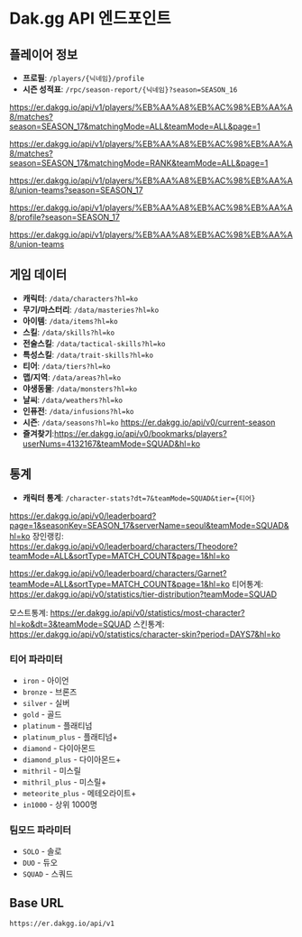 # Dak.gg API 엔드포인트

## 플레이어 정보
- **프로필**: `/players/{닉네임}/profile`
- **시즌 성적표**: `/rpc/season-report/{닉네임}?season=SEASON_16`

https://er.dakgg.io/api/v1/players/%EB%AA%A8%EB%AC%98%EB%AA%A8/matches?season=SEASON_17&matchingMode=ALL&teamMode=ALL&page=1

https://er.dakgg.io/api/v1/players/%EB%AA%A8%EB%AC%98%EB%AA%A8/matches?season=SEASON_17&matchingMode=RANK&teamMode=ALL&page=1

https://er.dakgg.io/api/v1/players/%EB%AA%A8%EB%AC%98%EB%AA%A8/union-teams?season=SEASON_17

https://er.dakgg.io/api/v1/players/%EB%AA%A8%EB%AC%98%EB%AA%A8/profile?season=SEASON_17

https://er.dakgg.io/api/v1/players/%EB%AA%A8%EB%AC%98%EB%AA%A8/union-teams


## 게임 데이터
- **캐릭터**: `/data/characters?hl=ko`
- **무기/마스터리**: `/data/masteries?hl=ko`
- **아이템**: `/data/items?hl=ko`
- **스킬**: `/data/skills?hl=ko`
- **전술스킬**: `/data/tactical-skills?hl=ko`
- **특성스킬**: `/data/trait-skills?hl=ko`
- **티어**: `/data/tiers?hl=ko`
- **맵/지역**: `/data/areas?hl=ko`
- **야생동물**: `/data/monsters?hl=ko`
- **날씨**: `/data/weathers?hl=ko`
- **인퓨전**: `/data/infusions?hl=ko`
- **시즌**: `/data/seasons?hl=ko` 
https://er.dakgg.io/api/v0/current-season
- **즐겨찾기**:https://er.dakgg.io/api/v0/bookmarks/players?userNums=4132167&teamMode=SQUAD&hl=ko

## 통계
- **캐릭터 통계**: `/character-stats?dt=7&teamMode=SQUAD&tier={티어}`

https://er.dakgg.io/api/v0/leaderboard?page=1&seasonKey=SEASON_17&serverName=seoul&teamMode=SQUAD&hl=ko
장인랭킹: 
https://er.dakgg.io/api/v0/leaderboard/characters/Theodore?teamMode=ALL&sortType=MATCH_COUNT&page=1&hl=ko

https://er.dakgg.io/api/v0/leaderboard/characters/Garnet?teamMode=ALL&sortType=MATCH_COUNT&page=1&hl=ko
티어통계: https://er.dakgg.io/api/v0/statistics/tier-distribution?teamMode=SQUAD

모스트통계: https://er.dakgg.io/api/v0/statistics/most-character?hl=ko&dt=3&teamMode=SQUAD
스킨통계: https://er.dakgg.io/api/v0/statistics/character-skin?period=DAYS7&hl=ko

### 티어 파라미터
- `iron` - 아이언
- `bronze` - 브론즈  
- `silver` - 실버
- `gold` - 골드
- `platinum` - 플래티넘
- `platinum_plus` - 플래티넘+
- `diamond` - 다이아몬드
- `diamond_plus` - 다이아몬드+
- `mithril` - 미스릴
- `mithril_plus` - 미스릴+
- `meteorite_plus` - 메테오라이트+
- `in1000` - 상위 1000명

### 팀모드 파라미터
- `SOLO` - 솔로
- `DUO` - 듀오
- `SQUAD` - 스쿼드
## Base URL
`https://er.dakgg.io/api/v1`